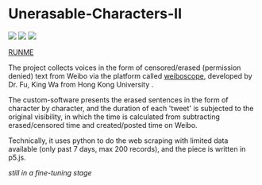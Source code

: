 # Unerasable-Characters-II

![](unerasablecharactersII_gif.gif)
![](https://live.staticflickr.com/65535/49777309756_c10a86968d_c.jpg)
![](https://live.staticflickr.com/65535/49777633092_f8e67dd414_c.jpg)

[RUNME](https://siusoon.github.io/UnerasableCharactersII/code/)

The project collects voices in the form of censored/erased (permission denied) text from Weibo via the platform called [weiboscope](weiboscope.jmsc.hku.hk/), developed by Dr. Fu, King Wa from Hong Kong University .

The custom-software presents the erased sentences in the form of character by character, and the duration of each 'tweet' is subjected to the original visibility, in which the time is calculated from subtracting erased/censored time and created/posted time on Weibo. 

Technically, it uses python to do the web scraping with limited data available (only past 7 days, max 200 records), and the piece is written in p5.js. 

*still in a fine-tuning stage*
